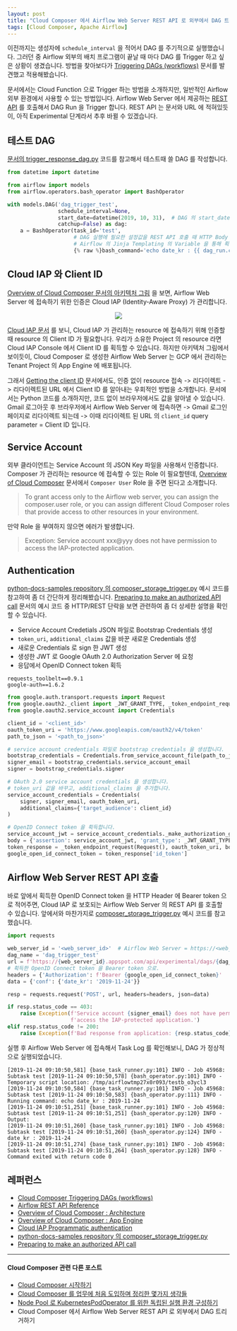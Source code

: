 ```yaml
---
layout: post
title: "Cloud Composer 에서 Airflow Web Server REST API 로 외부에서 DAG 트리거하기"
tags: [Cloud Composer, Apache Airflow]
---
```


이전까지는 생성자에 `schedule_interval` 을 적어서 DAG 를 주기적으로 실행했습니다. 그러던 중 Airflow 외부의 배치 프로그램이 끝날 때 마다 DAG 를 Trigger 하고 싶은 상황이 생겼습니다. 방법을 찾아보다가 [Triggering DAGs (workflows)](https://cloud.google.com/composer/docs/how-to/using/triggering-with-gcf) 문서를 발견했고 적용해봤습니다. 

문서에서는 Cloud Function 으로 Trigger 하는 방법을 소개하지만, 일반적인 Airflow 외부 환경에서 사용할 수 있는 방법입니다. Airflow Web Server 에서 제공하는 [REST API](https://airflow.apache.org/api.html) 를 호출해서 DAG Run 을 Trigger 합니다. REST API 는 문서와 URL 에 적혀있듯이, 아직 Experimental 단계라서 추후 바뀔 수 있겠습니다.

## 테스트 DAG

[문서의 trigger\_response\_dag.py](https://cloud.google.com/composer/docs/how-to/using/triggering-with-gcf#trigger_response_dagpy) 코드를 참고해서 테스트때 쓸 DAG 를 작성합니다.

```python
from datetime import datetime

from airflow import models
from airflow.operators.bash_operator import BashOperator

with models.DAG('dag_trigger_test',
                schedule_interval=None,
                start_date=datetime(2019, 10, 31),  # DAG 의 start_date 는 필수이니 적당히 아무 값으로 채워봅니다.
                catchup=False) as dag:
    a = BashOperator(task_id='test',
                     # DAG 실행에 필요한 설정값을 REST API 호출 때 HTTP Body 에 적어주면,
                     # Airflow 의 Jinja Templating 의 Variable 을 통해 획득할 수 있습니다.
                     {% raw %}bash_command='echo date_kr : {{ dag_run.conf.get("date_kr") }}'){% endraw %}
```

## Cloud IAP 와 Client ID

[Overview of Cloud Composer 문서의 아키텍처 그림](https://cloud.google.com/composer/docs/concepts/overview#architecture) 을 보면, Airflow Web Server 에 접속하기 위한 인증은 Cloud IAP (Identity-Aware Proxy) 가 관리합니다.

<p align="center"><img src="https://cloud.google.com/composer/docs/images/architecture.svg"/></p>

[Cloud IAP 문서](https://cloud.google.com/iap/docs/authentication-howto#authenticating_from_a_service_account) 를 보니, Cloud IAP 가 관리하는 resource 에 접속하기 위해 인증할 때 resource 의 Client ID 가 필요합니다. 우리가 소유한 Project 의 resource 라면 Cloud IAP Console 에서 Client ID 를 획득할 수 있습니다. 하지만 아키텍처 그림에서 보이듯이, Cloud Composer 로 생성한 Airflow Web Server 는 GCP 에서 관리하는 Tenant Project 의 App Engine 에 배포됩니다. 

그래서 [Getting the client ID](https://cloud.google.com/composer/docs/how-to/using/triggering-with-gcf#getting_the_client_id) 문서에서도, 인증 없이 resource 접속 -> 리다이렉트 -> 리다이렉트된 URL 에서 Client ID 를 알아내는 우회적인 방법을 소개합니다. 문서에서는 Python 코드를 소개하지만, 코드 없이 브라우저에서도 값을 알아낼 수 있습니다. Gmail 로그아웃 후 브라우저에서 Airflow Web Server 에 접속하면 -> Gmail 로그인 페이지로 리다이렉트 되는데 -> 이때 리다이렉트 된 URL 의 `client_id` query parameter = Client ID 입니다.

## Service Account

외부 클라이언트는 Service Account 의 JSON Key 파일을 사용해서 인증합니다. Composer 가 관리하는 resource 에 접속할 수 있는 Role 이 필요할텐데, [Overview of Cloud Composer](https://cloud.google.com/composer/docs/concepts/overview#app-engine) 문서에서 `Composer User` Role 을 주면 된다고 소개합니다.

> To grant access only to the Airflow web server, you can assign the composer.user role, or you can assign different Cloud Composer roles that provide access to other resources in your environment.

만약 Role 을 부여하지 않으면 에러가 발생합니다. 

> Exception: Service account xxx@yyy does not have permission to access the IAP-protected application.

## Authentication

[python-docs-samples repository 의 composer\_storage\_trigger.py](https://github.com/GoogleCloudPlatform/python-docs-samples/blob/cf121715f3bd6d1f0916b966bfcaf0dcf769cd1a/functions/composer/composer_storage_trigger.py) 예시 코드를 참고하여 좀 더 간단하게 정리해봤습니다. [Preparing to make an authorized API call](https://developers.google.com/identity/protocols/OAuth2ServiceAccount#authorizingrequests) 문서의 예시 코드 중 HTTP/REST 단락을 보면 관련하여 좀 더 상세한 설명을 확인할 수 있습니다.

- Service Account Credetials JSON 파일로 Bootstrap Credentials 생성
- `token_uri`, `additional_claims` 값을 바꾼 새로운 Credentials 생성
- 새로운 Credentials 로 sign 한 JWT 생성
- 생성한 JWT 로 Google OAuth 2.0 Authorization Server 에 요청
- 응답에서 OpenID Connect token 획득

```
requests_toolbelt==0.9.1
google-auth==1.6.2
```

```python
from google.auth.transport.requests import Request
from google.oauth2._client import _JWT_GRANT_TYPE, _token_endpoint_request
from google.oauth2.service_account import Credentials

client_id = '<client_id>'
oauth_token_uri = 'https://www.googleapis.com/oauth2/v4/token'
path_to_json = '<path_to_json>'

# service account credentials 파일로 bootstrap credentials 을 생성합니다.
bootstrap_credentials = Credentials.from_service_account_file(path_to_json)
signer_email = bootstrap_credentials.service_account_email
signer = bootstrap_credentials.signer

# OAuth 2.0 service account credentials 을 생성합니다.
# token_uri 값을 바꾸고, additional_claims 을 추가합니다.
service_account_credentials = Credentials(
    signer, signer_email, oauth_token_uri,
    additional_claims={'target_audience': client_id}
)

# OpenID Connect token 을 획득합니다.
service_account_jwt = service_account_credentials._make_authorization_grant_assertion()
body = {'assertion': service_account_jwt, 'grant_type': _JWT_GRANT_TYPE}
token_response = _token_endpoint_request(Request(), oauth_token_uri, body)
google_open_id_connect_token = token_response['id_token']
```

## Airflow Web Server REST API 호출

바로 앞에서 획득한 OpenID Connect token 을 HTTP Header 에 Bearer token 으로 적어주면, Cloud IAP 로 보호되는 Airflow Web Server 의 REST API 를 호출할 수 있습니다. 앞에서와 마찬가지로 [composer\_storage\_trigger.py](https://github.com/GoogleCloudPlatform/python-docs-samples/blob/cf121715f3bd6d1f0916b966bfcaf0dcf769cd1a/functions/composer/composer_storage_trigger.py) 예시 코드를 참고했습니다.

```python
import requests

web_server_id = '<web_server_id>'  # Airflow Web Server = https://<web_server_id>.appspot.com
dag_name = 'dag_trigger_test'
url = f'https://{web_server_id}.appspot.com/api/experimental/dags/{dag_name}/dag_runs'
# 획득한 OpenID Connect token 을 Bearer token 으로.
headers = {'Authorization': f'Bearer {google_open_id_connect_token}'
data = {'conf': {'date_kr': '2019-11-24'}}

resp = requests.request('POST', url, headers=headers, json=data)

if resp.status_code == 403:
    raise Exception(f'Service account {signer_email} does not have permission to '
                    f'access the IAP-protected application.')
elif resp.status_code != 200:
    raise Exception(f'Bad response from application: {resp.status_code} / {resp.headers} / {resp.text}')
```

실행 후 Airflow Web Server 에 접속해서 Task Log 를 확인해보니, DAG 가 정상적으로 실행되었습니다.

```
[2019-11-24 09:10:50,581] {base_task_runner.py:101} INFO - Job 45968: Subtask test [2019-11-24 09:10:50,578] {bash_operator.py:101} INFO - Temporary script location: /tmp/airflowtmp27x0r093/testb_o3ycl3
[2019-11-24 09:10:50,584] {base_task_runner.py:101} INFO - Job 45968: Subtask test [2019-11-24 09:10:50,583] {bash_operator.py:111} INFO - Running command: echo date_kr : 2019-11-24
[2019-11-24 09:10:51,251] {base_task_runner.py:101} INFO - Job 45968: Subtask test [2019-11-24 09:10:51,251] {bash_operator.py:120} INFO - Output:
[2019-11-24 09:10:51,260] {base_task_runner.py:101} INFO - Job 45968: Subtask test [2019-11-24 09:10:51,260] {bash_operator.py:124} INFO - date_kr : 2019-11-24
[2019-11-24 09:10:51,274] {base_task_runner.py:101} INFO - Job 45968: Subtask test [2019-11-24 09:10:51,264] {bash_operator.py:128} INFO - Command exited with return code 0
```

## 레퍼런스

- [Cloud Composer Triggering DAGs (workflows)](https://cloud.google.com/composer/docs/how-to/using/triggering-with-gcf)
- [Airflow REST API Reference](https://airflow.apache.org/api.html)
- [Overview of Cloud Composer : Architecture](https://cloud.google.com/composer/docs/concepts/overview#architecture)
- [Overview of Cloud Composer : App Engine](https://cloud.google.com/composer/docs/concepts/overview#app-engine)
- [Cloud IAP Programmatic authentication](https://cloud.google.com/iap/docs/authentication-howto#authenticating_from_a_service_account)
- [python-docs-samples repository 의 composer\_storage\_trigger.py](https://github.com/GoogleCloudPlatform/python-docs-samples/blob/cf121715f3bd6d1f0916b966bfcaf0dcf769cd1a/functions/composer/composer_storage_trigger.py)
- [Preparing to make an authorized API call](https://developers.google.com/identity/protocols/OAuth2ServiceAccount#authorizingrequests)

***

#### Cloud Composer 관련 다른 포스트

- [Cloud Composer 시작하기](https://chang12.github.io/cloud-composer-start/)
- [Cloud Composer 를 업무에 처음 도입하며 정리한 몇가지 생각들](https://chang12.github.io/cloud-composer-some-thought/)
- [Node Pool 로 KubernetesPodOperator 를 위한 독립된 실행 환경 구성하기](https://chang12.github.io/cloud-composer-node-pool-kubernetes-pod-operator/)
- Cloud Composer 에서 Airflow Web Server REST API 로 외부에서 DAG 트리거하기

